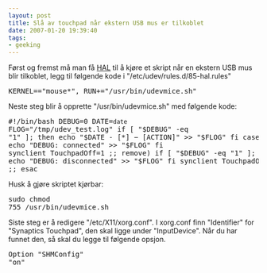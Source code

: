 ```yaml
---
layout: post
title: Slå av touchpad når ekstern USB mus er tilkoblet
date: 2007-01-20 19:39:40
tags: 
- geeking
---
```

Først og fremst må man få <a href="http://en.wikipedia.org/wiki/HAL_%28software%29" title="Hardware Abstraction Layer ">HAL</a> til å kjøre et skript når en ekstern USB mus blir tilkoblet, legg til følgende kode i "/etc/udev/rules.d/85-hal.rules" <pre lang="bash">KERNEL=="mouse*", RUN+="/usr/bin/udevmice.sh"</pre> Neste steg blir å opprette "/usr/bin/udevmice.sh" med følgende kode: <pre lang="bash">#!/bin/bash DEBUG=0 DATE=`date` FLOG="/tmp/udev_test.log" if [ "$DEBUG" -eq "1" ]; then echo "$DATE - [$*] - [$ACTION]" >> "$FLOG" fi case $ACTION in add) if [ "$DEBUG" -eq "1" ]; then echo "DEBUG: connected" >> "$FLOG" fi synclient TouchpadOff=1 ;; remove) if [ "$DEBUG" -eq "1" ]; then echo "DEBUG: disconnected" >> "$FLOG" fi synclient TouchpadOff=0 ;; esac</pre> Husk å gjøre skriptet kjørbar: <pre lang="bash">sudo chmod 755 /usr/bin/udevmice.sh</pre> Siste steg er å redigere "/etc/X11/xorg.conf". I xorg.conf finn "Identifier" for "Synaptics Touchpad", den skal ligge under "InputDevice". Når du har funnet den, så skal du legge til følgende opsjon. <pre lang="bash">Option "SHMConfig" "on"</pre>
